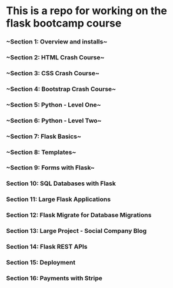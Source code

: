 # This is a repo for working on the flask bootcamp course

### ~Section 1: Overview and installs~
### ~Section 2: HTML Crash Course~
### ~Section 3: CSS Crash Course~
### ~Section 4: Bootstrap Crash Course~
### ~Section 5: Python - Level One~
### ~Section 6: Python - Level Two~
### ~Section 7: Flask Basics~
### ~Section 8: Templates~
### ~Section 9: Forms with Flask~
### Section 10: SQL Databases with Flask
### Section 11: Large Flask Applications
### Section 12: Flask Migrate for Database Migrations
### Section 13: Large Project - Social Company Blog
### Section 14: Flask REST APIs
### Section 15: Deployment
### Section 16: Payments with Stripe
